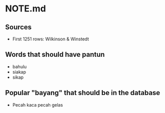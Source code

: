 # NOTE.md

## Sources

- First 1251 rows: Wilkinson & Winstedt

## Words that should have pantun

- bahulu
- siakap
- sikap

## Popular "bayang" that should be in the database

- Pecah kaca pecah gelas
